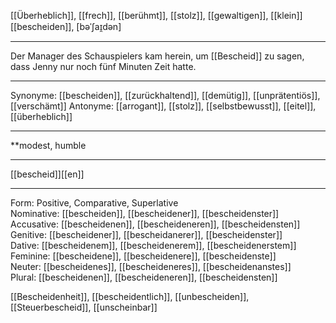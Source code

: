 [[Überheblich]], [[frech]], [[berühmt]], [[stolz]], [[gewaltigen]], [[klein]]
[[bescheiden]], [bəˈʃaɪ̯dən]

---
Der Manager des Schauspielers kam herein, um [[Bescheid]] zu sagen, dass Jenny nur noch fünf Minuten Zeit hatte. 

---
Synonyme: [[bescheiden]], [[zurückhaltend]], [[demütig]], [[unprätentiös]], [[verschämt]]
Antonyme: [[arrogant]], [[stolz]], [[selbstbewusst]], [[eitel]], [[überheblich]]

---
**modest, humble

---
[[bescheid]][[en]]

---

Form: Positive, Comparative, Superlative  
Nominative: [[bescheiden]], [[bescheidener]], [[bescheidenster]]  
Accusative: [[bescheidenen]], [[bescheideneren]], [[bescheidensten]]  
Genitive: [[bescheidener]], [[bescheidanerer]], [[bescheidenster]]  
Dative: [[bescheidenem]], [[bescheidenerem]], [[bescheidenerstem]]  
Feminine: [[bescheidene]], [[bescheidenere]], [[bescheidenste]]  
Neuter: [[bescheidenes]], [[bescheideneres]], [[bescheidenanstes]]  
Plural: [[bescheidenen]], [[bescheideneren]], [[bescheidensten]]  

[[Bescheidenheit]], [[bescheidentlich]], [[unbescheiden]], [[Steuerbescheid]], [[unscheinbar]]